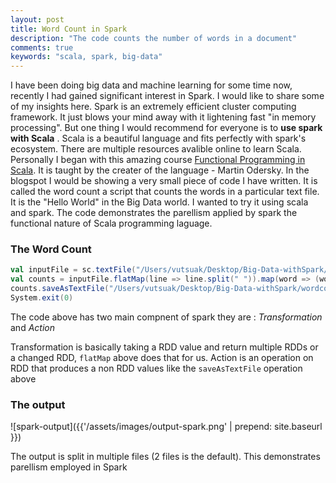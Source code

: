 ```yaml
---
layout: post
title: Word Count in Spark
description: "The code counts the number of words in a document"
comments: true
keywords: "scala, spark, big-data"
---
```


I have been doing big data and machine learning for some time now, recently I had gained significant interest in Spark. I would like to share some of my insights here. Spark is an extremely efficient cluster computing framework. It just blows your mind away with it lightening fast "in memory processing". But one thing I would recommend for everyone is to **use spark with Scala** . Scala is a beautiful language and fits perfectly with spark's ecosystem. There are multiple resources avalible online to learn Scala. Personally I began with this amazing course [Functional Programming in Scala](https://www.coursera.org/learn/progfun1). It is taught by the creater of the language - Martin Odersky. 
In the blogspot I would be showing a very small piece of code I have written. It is called the word count a script that counts the words in a particular text file. It is the "Hello World" in the Big Data world. I wanted to try it using scala and spark. The code demonstrates the parellism applied by spark the functional nature of Scala programming laguage.

### The Word Count

```scala
val inputFile = sc.textFile("/Users/vutsuak/Desktop/Big-Data-withSpark/wordcount/dataset/cucumber.txt")
val counts = inputFile.flatMap(line => line.split(" ")).map(word => (word,1)).reduceByKey(_+_)
counts.saveAsTextFile("/Users/vutsuak/Desktop/Big-Data-withSpark/wordcount/output")
System.exit(0)
```

The code above has two main compnent of spark they are  : _Transformation_ and _Action_

Transformation is basically taking a RDD value and return multiple RDDs or a changed RDD, ```flatMap``` above does that for us. Action is an operation on RDD that produces a non RDD values like the ```saveAsTextFile```
operation above

### The output 

![spark-output]({{'/assets/images/output-spark.png' | prepend: site.baseurl }})

The output is split in multiple files (2 files is the default). This demonstrates parellism employed in Spark









